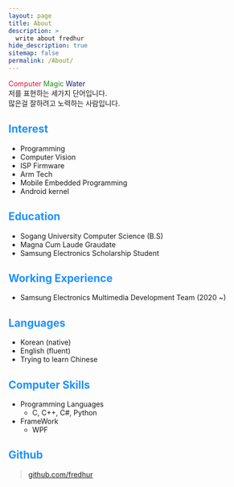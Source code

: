 ```yaml
---
layout: page
title: About
description: >
  write about fredhur
hide_description: true
sitemap: false
permalink: /About/
---
```


<font color="Crimson">Computer </font> <font color="ForestGreen">Magic </font><font color="MidnightBlue">Water </font> <br>
저를 표현하는 세가지 단어입니다. <br>많은걸 잘하려고 노력하는 사람입니다.

## <font color="dodgerblue">Interest</font>

+ Programming
+ Computer Vision
+ ISP Firmware
+ Arm Tech
+ Mobile Embedded Programming
+ Android kernel

## <font color="dodgerblue">Education</font>
+ Sogang University Computer Science (B.S)
+ Magna Cum Laude Graudate
+ Samsung Electronics Scholarship Student


## <font color="dodgerblue">Working Experience</font>
+ Samsung Electronics Multimedia Development Team (2020 ~)

## <font color="dodgerblue">Languages</font>
+ Korean (native)
+ English (fluent)
+ Trying to learn Chinese

## <font color="dodgerblue">Computer Skills</font>
- Programming Languages
   - C, C++, C#, Python
- FrameWork
   - WPF 

## <font color="dodgerblue">Github</font>

> [github.com/fredhur](https://github.com/fredhur)




